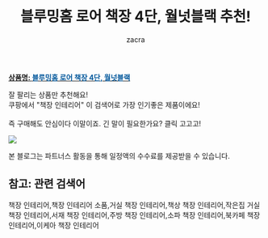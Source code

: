 ﻿---
layout: post
title:  "블루밍홈 로어 책장 4단, 월넛블랙 추천!"
author: zacra
categories: [ 아이템 ]
tags: [책장 인테리어,책장 인테리어 소품,거실 책장 인테리어,책상 책장 인테리어,작은집 거실 책장 인테리어,서재 책장 인테리어,주방 책장 인테리어,소파 책장 인테리어,북카페 책장 인테리어,이케아 책장 인테리어]
image: https://static.coupangcdn.com/image/retail/images/2020/01/21/11/0/8a611d1a-518f-405f-96fe-a9d8ed209637.jpg 
description: "쿠팡에서 책장 인테리어 관련 상품으로 가장 잘팔리는 제품 중 하나라는 사실!!."
rating: 4.5
---

<a href="https://link.coupang.com/re/AFFSDP?lptag=AF8407795&pageKey=1203685215&itemId=2189230548&vendorItemId=70187215416&traceid=V0-153-239ec459b05caef7"><b>상품명: <font color='#01579B'>블루밍홈 로어 책장 4단, 월넛블랙</font></b></a>

잘 팔리는 상품만 추천해요!<br/>
쿠팡에서 "책장 인테리어" 이 검색어로 가장 인기좋은 제품이에요!<br/><br/>
즉 구매해도 안심이다 이말이죠. 긴 말이 필요한가요? 클릭 고고고! <br/>



<a href="https://link.coupang.com/re/AFFSDP?lptag=AF8407795&pageKey=1203685215&itemId=2189230548&vendorItemId=70187215416&traceid=V0-153-239ec459b05caef7"><img src="https://thumbnail9.coupangcdn.com/thumbnails/remote/q89/image/retail/images/2020/01/23/10/0/7a168450-552b-4c19-81a5-9238ecdba27d.jpg"></a> 

본 블로그는 파트너스 활동을 통해 일정액의 수수료를 제공받을 수 있습니다.

## 참고: 관련 검색어    
책장 인테리어,책장 인테리어 소품,거실 책장 인테리어,책상 책장 인테리어,작은집 거실 책장 인테리어,서재 책장 인테리어,주방 책장 인테리어,소파 책장 인테리어,북카페 책장 인테리어,이케아 책장 인테리어